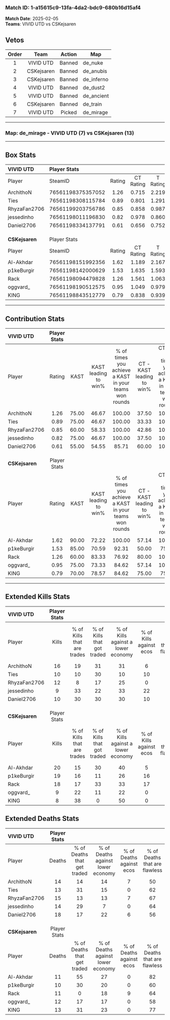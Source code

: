 ### Match ID: 1-a15615c9-13fa-4da2-bdc9-680b16d15af4  
**Match Date**: 2025-02-05  
**Teams**: VIVID UTD vs CSKejsaren  

## Vetos  

| Order | Team | Action | Map |
| :---: | :--: | :----: | --- |
| 1 | VIVID UTD | Banned | de_nuke |
| 2 | CSKejsaren | Banned | de_anubis |
| 3 | CSKejsaren | Banned | de_inferno |
| 4 | VIVID UTD | Banned | de_dust2 |
| 5 | VIVID UTD | Banned | de_ancient |
| 6 | CSKejsaren | Banned | de_train |
| 7 | VIVID UTD | Picked | de_mirage |

---  

### **Map**: de_mirage - VIVID UTD (7) vs CSKejsaren (13)  
---  

## Box Stats  

| **VIVID UTD**  | Player Stats      |        |           |          |       |      |       |         |        |      |     |
| :- | :- | :-: | :-: | :-: | :-: | :-: | :-: | :-: | :-: | :-: | :-: |
| Player         | SteamID           | Rating | CT Rating | T Rating | KAST  | ADR  | Kills | Assists | Deaths | K/D  | HS% |
| ArchithoN      | 76561198375357052 |  1.26  |   0.715   |  2.219   | 75.00 | 96.9 |  16   |    5    |   14   | 1.14 | 43  |
| Ties           | 76561198308115784 |  0.89  |   0.801   |  1.291   | 75.00 | 54.9 |  10   |    4    |   13   | 0.77 | 60  |
| RhyzaFan2706   | 76561199203756786 |  0.85  |   0.858   |  0.987   | 60.00 | 67.7 |  12   |    4    |   15   | 0.80 | 66  |
| jessedinho     | 76561198011196830 |  0.82  |   0.978   |  0.860   | 75.00 | 52.6 |   9   |    6    |   14   | 0.64 | 55  |
| Daniel2706     | 76561198334137791 |  0.61  |   0.656   |  0.752   | 55.00 | 58.6 |  10   |    2    |   18   | 0.56 | 60  |
|                |                   |        |           |          |       |      |       |         |        |      |     |
|                |                   |        |           |          |       |      |       |         |        |      |     |
|                |                   |        |           |          |       |      |       |         |        |      |     |
| **CSKejsaren** | Player Stats      |        |           |          |       |      |       |         |        |      |     |
| Player         | SteamID           | Rating | CT Rating | T Rating | KAST  | ADR  | Kills | Assists | Deaths | K/D  | HS% |
| Al-Akhdar      | 76561198151992356 |  1.62  |   1.189   |  2.167   | 90.00 | 98.8 |  20   |    2    |   11   | 1.82 | 55  |
| p1keBurgir     | 76561198142000629 |  1.53  |   1.635   |  1.593   | 85.00 | 83.8 |  19   |    5    |   10   | 1.90 | 68  |
| Rack           | 76561198094479828 |  1.26  |   1.561   |  1.063   | 60.00 | 83.0 |  18   |    2    |   11   | 1.64 | 55  |
| oggvard_       | 76561198190512575 |  0.95  |   1.049   |  0.979   | 75.00 | 71.1 |   9   |    9    |   12   | 0.75 | 33  |
| KlNG           | 76561198843512779 |  0.79  |   0.838   |  0.939   | 70.00 | 61.0 |   8   |    4    |   13   | 0.62 | 50  |
---  

## Contribution Stats  

| **VIVID UTD**  | Player Stats |       |                      |                                                        |                           |                                                             |                          |                                                            |
| :- | :-: | :-: | :-: | :-: | :-: | :-: | :-: | :-: |
| Player         |    Rating    | KAST  | KAST leading to win% | % of times you achieve a KAST in your teams won rounds | CT - KAST leading to win% | CT - % of times you achieve a KAST in your teams won rounds | T - KAST leading to win% | T - % of times you achieve a KAST in your teams won rounds |
| ArchithoN      |     1.26     | 75.00 |        46.67         |                         100.00                         |           37.50           |                           100.00                            |          57.14           |                           100.00                           |
| Ties           |     0.89     | 75.00 |        46.67         |                         100.00                         |           33.33           |                           100.00                            |          66.67           |                           100.00                           |
| RhyzaFan2706   |     0.85     | 60.00 |        58.33         |                         100.00                         |           42.86           |                           100.00                            |          80.00           |                           100.00                           |
| jessedinho     |     0.82     | 75.00 |        46.67         |                         100.00                         |           37.50           |                           100.00                            |          57.14           |                           100.00                           |
| Daniel2706     |     0.61     | 55.00 |        54.55         |                         85.71                          |           60.00           |                           100.00                            |          50.00           |                           75.00                            |
|                |              |       |                      |                                                        |                           |                                                             |                          |                                                            |
|                |              |       |                      |                                                        |                           |                                                             |                          |                                                            |
|                |              |       |                      |                                                        |                           |                                                             |                          |                                                            |
| **CSKejsaren** | Player Stats |       |                      |                                                        |                           |                                                             |                          |                                                            |
| Player         |    Rating    | KAST  | KAST leading to win% | % of times you achieve a KAST in your teams won rounds | CT - KAST leading to win% | CT - % of times you achieve a KAST in your teams won rounds | T - KAST leading to win% | T - % of times you achieve a KAST in your teams won rounds |
| Al-Akhdar      |     1.62     | 90.00 |        72.22         |                         100.00                         |           57.14           |                           100.00                            |          81.82           |                           100.00                           |
| p1keBurgir     |     1.53     | 85.00 |        70.59         |                         92.31                          |           50.00           |                            75.00                            |          81.82           |                           100.00                           |
| Rack           |     1.26     | 60.00 |        83.33         |                         76.92                          |           80.00           |                           100.00                            |          85.71           |                           66.67                            |
| oggvard_       |     0.95     | 75.00 |        73.33         |                         84.62                          |           57.14           |                           100.00                            |          87.50           |                           77.78                            |
| KlNG           |     0.79     | 70.00 |        78.57         |                         84.62                          |           75.00           |                            75.00                            |          80.00           |                           88.89                            |
---  

## Extended Kills Stats  

| **VIVID UTD**  | Player Stats |                            |                            |                                    |                         |                              |                                 |                                       |                    |           |
| :- | :-: | :-: | :-: | :-: | :-: | :-: | :-: | :-: | :-: | :-: |
| Player         |    Kills     | % of Kills that are trades | % of Kills that got traded | % of Kills against a lower economy | % of Kills against ecos | % of Kills that are flawless | % of Kills that are close duels | % of Kills that are assisted by flash | Pistol Round Kills | AWP Kills |
| ArchithoN      |      16      |             19             |             31             |                 31                 |            6            |              81              |                6                |                   6                   |         2          |     0     |
| Ties           |      10      |             10             |             30             |                 10                 |           10            |              60              |               20                |                   0                   |         3          |     0     |
| RhyzaFan2706   |      12      |             8              |             17             |                 25                 |            0            |              67              |                8                |                   8                   |         4          |     3     |
| jessedinho     |      9       |             33             |             22             |                 33                 |           22            |              78              |                0                |                  11                   |         0          |     0     |
| Daniel2706     |      10      |             30             |             30             |                 30                 |           10            |              50              |                0                |                   0                   |         1          |     0     |
|                |              |                            |                            |                                    |                         |                              |                                 |                                       |                    |           |
|                |              |                            |                            |                                    |                         |                              |                                 |                                       |                    |           |
|                |              |                            |                            |                                    |                         |                              |                                 |                                       |                    |           |
| **CSKejsaren** | Player Stats |                            |                            |                                    |                         |                              |                                 |                                       |                    |           |
| Player         |    Kills     | % of Kills that are trades | % of Kills that got traded | % of Kills against a lower economy | % of Kills against ecos | % of Kills that are flawless | % of Kills that are close duels | % of Kills that are assisted by flash | Pistol Round Kills | AWP Kills |
| Al-Akhdar      |      20      |             15             |             30             |                 40                 |            5            |              70              |               10                |                   0                   |         0          |     0     |
| p1keBurgir     |      19      |             16             |             11             |                 26                 |           16            |              63              |                0                |                   0                   |         0          |     0     |
| Rack           |      18      |             17             |             33             |                 33                 |           17            |              61              |                6                |                   0                   |         2          |     0     |
| oggvard_       |      9       |             22             |             11             |                 22                 |            0            |              44              |                0                |                   0                   |         1          |     0     |
| KlNG           |      8       |             38             |             0              |                 50                 |            0            |              38              |                0                |                   0                   |         0          |     2     |
## Extended Deaths Stats  

| **VIVID UTD**  | Player Stats |                             |                                   |                          |                               |                            |                           |               |
| :- | :-: | :-: | :-: | :-: | :-: | :-: | :-: | :-: |
| Player         |    Deaths    | % of Deaths that get traded | % of Deaths against lower economy | % of Deaths against ecos | % of Deaths that are flawless | % of Deaths that are close | % of Deaths while blinded | Deaths to AWP |
| ArchithoN      |      14      |             14              |                14                 |            7             |              50               |             7              |             0             |       1       |
| Ties           |      13      |             31              |                15                 |            0             |              62               |             8              |             0             |       1       |
| RhyzaFan2706   |      15      |             13              |                13                 |            7             |              67               |             0              |             0             |       0       |
| jessedinho     |      14      |             29              |                 7                 |            0             |              64               |             7              |             0             |       0       |
| Daniel2706     |      18      |             17              |                22                 |            6             |              56               |             0              |             0             |       0       |
|                |              |                             |                                   |                          |                               |                            |                           |               |
|                |              |                             |                                   |                          |                               |                            |                           |               |
|                |              |                             |                                   |                          |                               |                            |                           |               |
| **CSKejsaren** | Player Stats |                             |                                   |                          |                               |                            |                           |               |
| Player         |    Deaths    | % of Deaths that get traded | % of Deaths against lower economy | % of Deaths against ecos | % of Deaths that are flawless | % of Deaths that are close | % of Deaths while blinded | Deaths to AWP |
| Al-Akhdar      |      11      |             55              |                27                 |            0             |              82               |             0              |             0             |       0       |
| p1keBurgir     |      10      |             30              |                20                 |            0             |              60               |             0              |            10             |       1       |
| Rack           |      11      |              0              |                18                 |            9             |              64               |             0              |             9             |       1       |
| oggvard_       |      12      |             17              |                17                 |            0             |              58               |             17             |             0             |       1       |
| KlNG           |      13      |             31              |                23                 |            0             |              77               |             15             |             8             |       0       |
